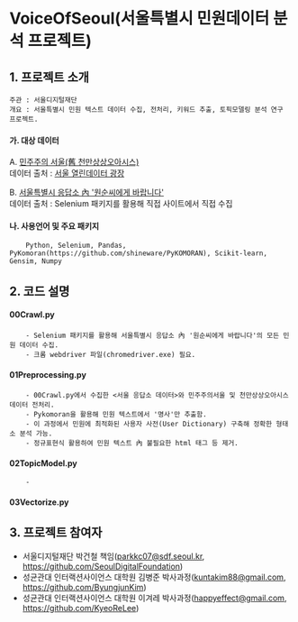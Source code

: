 # VoiceOfSeoul(서울특별시 민원데이터 분석 프로젝트)


## 1. 프로젝트 소개
    주관 : 서울디지털재단  
    개요 : 서울특별시 민원 텍스트 데이터 수집, 전처리, 키워드 추출, 토픽모델링 분석 연구 프로젝트.
  #### 가. 대상 데이터
  A. [민주주의 서울(舊 천만상상오아시스)](https://democracy.seoul.go.kr/front/index.do)  
        데이터 출처 : [서울 열린데이터 광장](https://data.seoul.go.kr/dataList/datasetView.do?infId=OA-2563&srvType=S&serviceKind=1&currentPageNo=1)
            
  B. [서울특별시 응답소 內 '원순씨에게 바랍니다'](http://eungdapso.seoul.go.kr/Shr/Shr01/Shr01_lis.jsp)  
        데이터 출처 : Selenium 패키지를 활용해 직접 사이트에서 직접 수집
            
            
  #### 나. 사용언어 및 주요 패키지
        Python, Selenium, Pandas, PyKomoran(https://github.com/shineware/PyKOMORAN), Scikit-learn, Gensim, Numpy
  
  
## 2. 코드 설명
  #### 00Crawl.py
        - Selenium 패키지를 활용해 서울특별시 응답소 內 '원순씨에게 바랍니다'의 모든 민원 데이터 수집.  
        - 크롬 webdriver 파일(chromedriver.exe) 필요.
        
  #### 01Preprocessing.py
        - 00Crawl.py에서 수집한 <서울 응답소 데이터>와 민주주의서울 및 천만상상오아시스 데이터 전처리.
        - Pykomoran을 활용해 민원 텍스트에서 '명사'만 추출함.
        - 이 과정에서 민원에 최적화된 사용자 사전(User Dictionary) 구축해 정확한 형태소 분석 가능.
        - 정규표현식 활용하여 민원 텍스트 內 불필요한 html 태그 등 제거.
        
  #### 02TopicModel.py
        - 
  
  #### 03Vectorize.py

## 3. 프로젝트 참여자
- 서울디지털재단 박건철 책임(parkkc07@sdf.seoul.kr, https://github.com/SeoulDigitalFoundation)
- 성균관대 인터랙션사이언스 대학원 김병준 박사과정(kuntakim88@gmail.com, https://github.com/ByungjunKim)
- 성균관대 인터랙션사이언스 대학원 이겨레 박사과정(happyeffect@gmail.com, https://github.com/KyeoReLee)
